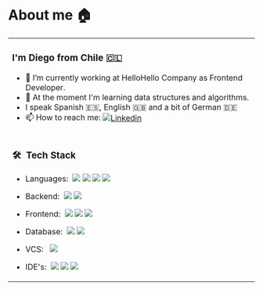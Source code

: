 # About me 🏠

<table border="0">
 <tr>
   <td>
<h3>I'm Diego from Chile 🇨🇱</h3>

- 🔭 I’m currently working at HelloHello Company as Frontend Developer.
- 🌱 At the moment I'm learning data structures and algorithms.
- I speak Spanish 🇪🇸, English 🇬🇧 and a bit of German 🇩🇪
- 📫 How to reach me: <a style="vertical-align:middle" href="https://www.linkedin.com/in/diego-sepulveda-lavin/">![Linkedin](https://img.shields.io/badge/LinkedIn-0077B5?style=for-the-badge&logo=linkedin&logoColor=white)</a>
  </td>
</tr>
<tr>
  <td>
  <h3> 🛠 &nbsp;Tech Stack</h3>

- Languages:&nbsp;
  <img src="https://img.shields.io/badge/JavaScript-323330?style=for-the-badge&logo=javascript&logoColor=F7DF1E"/>
  <img src="https://img.shields.io/badge/Node.js-339933?style=for-the-badge&logo=nodedotjs&logoColor=white"/>
  <img src="https://img.shields.io/badge/TypeScript-007ACC?style=for-the-badge&logo=typescript&logoColor=white"/>
  <img src="https://img.shields.io/badge/Python-FFD43B?style=for-the-badge&logo=python&logoColor=darkgreen"/>
- Backend:&nbsp;
  <img src="https://img.shields.io/badge/Express.js-000000?style=for-the-badge&logo=express&logoColor=white"/>
  <img src="https://img.shields.io/badge/Flask-000000?style=for-the-badge&logo=flask&logoColor=white"/>
- Frontend:&nbsp;
  <img src="https://img.shields.io/badge/React-20232A?style=for-the-badge&logo=react&logoColor=61DAFB"/>
  <img src="https://img.shields.io/badge/HTML5-E34F26?style=for-the-badge&logo=html5&logoColor=white"/>
  <img src="https://img.shields.io/badge/CSS3-1572B6?style=for-the-badge&logo=css3&logoColor=white"/>
- Database:&nbsp;
  <img src="https://img.shields.io/badge/MySQL-00000F?style=for-the-badge&logo=mysql&logoColor=white"/>
  <img src="https://img.shields.io/badge/PostgreSQL-316192?style=for-the-badge&logo=postgresql&logoColor=white"/>
- VCS: &nbsp;
  <img src="https://img.shields.io/badge/GitHub-100000?style=for-the-badge&logo=github&logoColor=white"/>
- IDE's:&nbsp;
  <img src="https://img.shields.io/badge/Visual_Studio_Code-0078D4?style=for-the-badge&logo=visual%20studio%20code&logoColor=white"/>
  <img src="https://img.shields.io/badge/PyCharm-000000.svg?&style=for-the-badge&logo=PyCharm&logoColor=white"/>
  <img src="https://img.shields.io/badge/WebStorm-000000?style=for-the-badge&logo=WebStorm&logoColor=white"/>

   </td>
 </tr>
</table>

